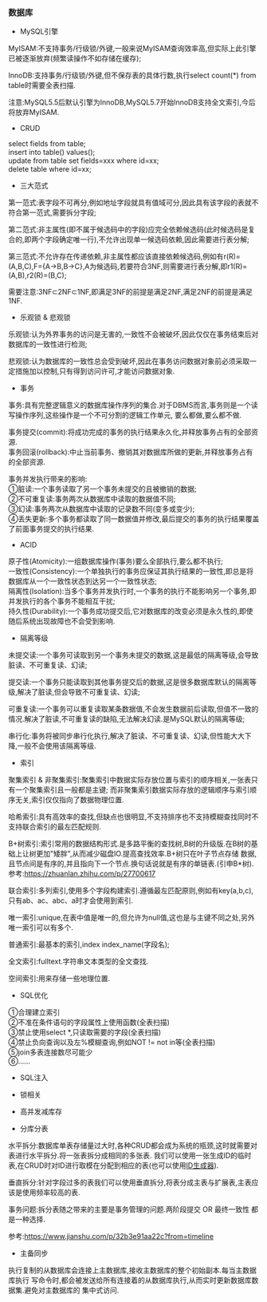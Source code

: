 ### 数据库
- MySQL引擎  

MyISAM:不支持事务/行级锁/外键,一般来说MyISAM查询效率高,但实际上此引擎已被逐渐放弃(频繁读操作不如存储在缓存);  

InnoDB:支持事务/行级锁/外键,但不保存表的具体行数,执行select count(*) from table时需要全表扫描.  

注意:MySQL5.5后默认引擎为InnoDB,MySQL5.7开始InnoDB支持全文索引,今后将放弃MyISAM.  

- CRUD      

select fields from table;  
insert into table() values();  
update from table set fields=xxx where id=xx;  
delete table where id=xx;  

- 三大范式  

第一范式:表字段不可再分,例如地址字段就具有值域可分,因此具有该字段的表就不符合第一范式,需要拆分字段;  

第二范式:非主属性(即不属于候选码中的字段)应完全依赖候选码(此时候选码是复合的,即两个字段确定唯一行),不允许出现单一候选码依赖,因此需要进行表分解;    

第三范式:不允许存在传递依赖,非主属性都应该直接依赖候选码,例如有r(R)=(A,B,C),F={A->B,B->C},A为候选码,若要符合3NF,则需要进行表分解,即r1(R)=(A,B),r2(R)=(B,C);    

需要注意:3NF⊂2NF⊂1NF,即满足3NF的前提是满足2NF,满足2NF的前提是满足1NF.   

- 乐观锁 & 悲观锁  

乐观锁:认为外界事务的访问是无害的,一致性不会被破坏,因此仅仅在事务结束后对数据库的一致性进行检测;    

悲观锁:认为数据库的一致性总会受到破坏,因此在事务访问数据对象前必须采取一定措施加以控制,只有得到访问许可,才能访问数据对象.

- 事务  

事务:具有完整逻辑意义的数据库操作序列的集合.对于DBMS而言,事务则是一个读写操作序列,这些操作是一个不可分割的逻辑工作单元,
要么都做,要么都不做.  

事务提交(commit):将成功完成的事务的执行结果永久化,并释放事务占有的全部资源.  
事务回滚(rollback):中止当前事务、撤销其对数据库所做的更新,并释放事务占有的全部资源.

事务并发执行带来的影响:  
①脏读:一个事务读取了另一个事务未提交的且被撤销的数据;  
②不可重复读:事务两次从数据库中读取的数据值不同;  
③幻读:事务两次从数据库中读取的记录数不同(变多或变少);  
④丢失更新:多个事务都读取了同一数据值并修改,最后提交的事务的执行结果覆盖了前面事务提交的执行结果.

- ACID  

原子性(Atomicity):一组数据库操作(事务)要么全部执行,要么都不执行;  
一致性(Consistency):一个单独执行的事务应保证其执行结果的一致性,即总是将数据库从一个一致性状态到达另一个一致性状态;    
隔离性(Isolation):当多个事务并发执行时,一个事务的执行不能影响另一个事务,即并发执行的各个事务不能相互干扰;    
持久性(Durability):一个事务成功提交后,它对数据库的改变必须是永久性的,即使随后系统出现故障也不会受到影响.    

- 隔离等级  

未提交读:一个事务可读取到另一个事务未提交的数据,这是最低的隔离等级,会导致脏读、不可重复读、幻读;  

提交读:一个事务只能读取到其他事务提交后的数据,这是很多数据库默认的隔离等级,解决了脏读,但会导致不可重复读、幻读;  

可重复读:一个事务可以重复读取某条数据值,不会发生数据前后读取,但值不一致的情况.解决了脏读,不可重复读的缺陷,无法解决幻读.是MySQL默认的隔离等级;    

串行化:事务将被同步串行化执行,解决了脏读、不可重复读、幻读,但性能大大下降,一般不会使用该隔离等级.

- 索引  

聚集索引 & 非聚集索引:聚集索引中数据实际存放位置与索引的顺序相关,一张表只有一个聚集索引且一般都是主键;
而非聚集索引数据实际存放的逻辑顺序与索引顺序无关,索引仅仅指向了数据物理位置.  

哈希索引:具有高效率的查找,但缺点也很明显,不支持排序也不支持模糊查找同时不支持联合索引的最左匹配规则.    

B+树索引:索引常用的数据结构形式.是多路平衡的查找树,B树的升级版.在B树的基础上让树更加"矮胖",从而减少磁盘IO.提高查找效率.B+树只在叶子节点存储
数据,且节点间是有序的,并且指向下一个节点.换句话说就是有序的单链表.(引申B*树).参考:https://zhuanlan.zhihu.com/p/27700617   

联合索引:多列索引,使用多个字段构建索引.遵循最左匹配原则,例如有key(a,b,c),只有ab、ac、abc、a时才会使用到索引.  

唯一索引:unique,在表中值是唯一的,但允许为null值,这也是与主键不同之处,另外唯一索引可以有多个.    

普通索引:最基本的索引,index index_name(字段名);     

全文索引:fulltext.字符串文本类型的全文查找.  

空间索引:用来存储一些地理位置.  

- SQL优化

①合理建立索引  
②不准在条件语句的字段属性上使用函数(全表扫描)  
③禁止使用select *,只读取需要的字段(全表扫描)  
④禁止负向查询以及左%模糊查询,例如NOT != not in等(全表扫描)    
⑤join多表连接数尽可能少    
⑥......
  
- SQL注入  

- 锁相关  

- 高并发减库存  

- 分库分表    

水平拆分:数据库单表存储量过大时,各种CRUD都会成为系统的瓶颈,这时就需要对表进行水平拆分.将一张表拆分成相同的多张表.
我们可以使用一张生成ID的临时表,在CRUD时对ID进行取模在分配到相应的表(也可以使用[ID生成器](https://github.com/MelloChan/java-interview/blob/master/content/unique-id.md)).       

垂直拆分:针对字段过多的表我们可以使用垂直拆分,将表分成主表与扩展表,主表应该是使用频率较高的表.    

事务问题:拆分表随之带来的主要是事务管理的问题.两阶段提交 OR 最终一致性 都是一种选择.   
  
参考:https://www.jianshu.com/p/32b3e91aa22c?from=timeline

- 主备同步      

执行复制的从数据库会连接上主数据库,接收主数据库的整个初始副本.每当主数据库执行 写命令时,都会被发送给所有连接着的从数据库执行,从而实时更新数据库数据集.避免对主数据库的 集中式访问.  
